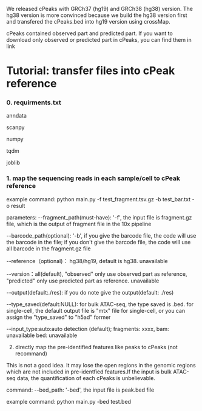 We released cPeaks with GRCh37 (hg19) and GRCh38 (hg38) version. The hg38 version is more convinced because we build the hg38 version first and transfered the cPeaks.bed into hg19 version using crossMap.

cPeaks contained observed part and predicted part. If you want to download only observed or predicted part in cPeaks, you can find them in link


# Tutorial: transfer files into cPeak reference

### 0. requirments.txt

anndata

scanpy

numpy

tqdm

joblib

### 1. map the sequencing reads in each sample/cell to cPeak reference
 
example command: python main.py -f test_fragment.tsv.gz -b test_bar.txt -o result



parameters:
--fragment_path(must-have): '-f', the input file is fragment.gz file, which is the output of fragment file in the 10x pipeline

--barcode_path(optional): '-b', if you give the barcode file, the code will use the barcode in the file; if you don't give the barcode file, the code will use all barcode in the fragment.gz file

--reference（optional)： hg38/hg19, default is hg38. unavailable

--version：all(default), "observed" only use observed part as reference, "predicted" only use predicted part as reference. unavailable

--output(default:./res): if you do note give the output(default: ./res)

--type_saved(default:NULL): for bulk ATAC-seq, the type saved is .bed. for single-cell, the default output file is "mtx" file for single-cell, or you can assign the "type_saved" to "h5ad" former

--input_type:auto:auto detection (default); fragments: xxxx, bam: unavailable bed: unavailable


2. directly map the pre-identified features like peaks to cPeaks (not recommand)

This is not a good idea. It may lose the open regions in the genomic regions which are not included in pre-identfied features.If the input is bulk ATAC-seq data, the quantification of each cPeaks is unbelievable.

command: 
--bed_path: '-bed', the input file is peak.bed file

example command: python main.py -bed test.bed







